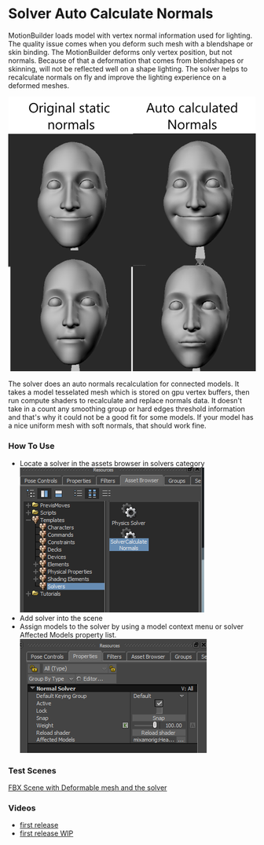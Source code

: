 # Solver Auto Calculate Normals

 MotionBuilder loads model with vertex normal information used for lighting. The quality issue comes when you deform such mesh with a blendshape or skin binding. The MotionBuilder deforms only vertex position, but not normals. Because of that a deformation that comes from blendshapes or skinning, will not be reflected well on a shape lighting. The solver helps to recalculate normals on fly and improve the lighting experience on a deformed meshes.

![compareWithSolverUse](https://github.com/Neill3d/OpenMoBu/blob/master/docs/Plugins/solver_normals.png)

 The solver does an auto normals recalculation for connected models.
 It takes a model tesselated mesh which is stored on gpu vertex buffers, then run compute shaders to recalculate and replace normals data. It doesn't take in a count any smoothing group or hard edges threshold information and that's why it could not be a good fit for some models. If your model has a nice uniform mesh with soft normals, that should work fine.

### How To Use

- Locate a solver in the assets browser in solvers category
![assets](https://github.com/Neill3d/OpenMoBu/blob/master/docs/Plugins/solver_normals_assets.png)
- Add solver into the scene
- Assign models to the solver by using a model context menu or solver Affected Models property list.
![props](https://github.com/Neill3d/OpenMoBu/blob/master/docs/Plugins/solver_normals_props.png)

### Test Scenes

[FBX Scene with Deformable mesh and the solver](https://github.com/Neill3d/OpenMoBu/blob/master/MB_Scenes/solver_CalculateNormals.fbx)

### Videos

- [first release](https://youtu.be/QYUpd1u6O_o?si=WzmfQbCdII8WR1oB)
- [first release WIP](https://youtu.be/YFLuMV-uGR8?si=pcvfAaf7Vm51x6vB)
